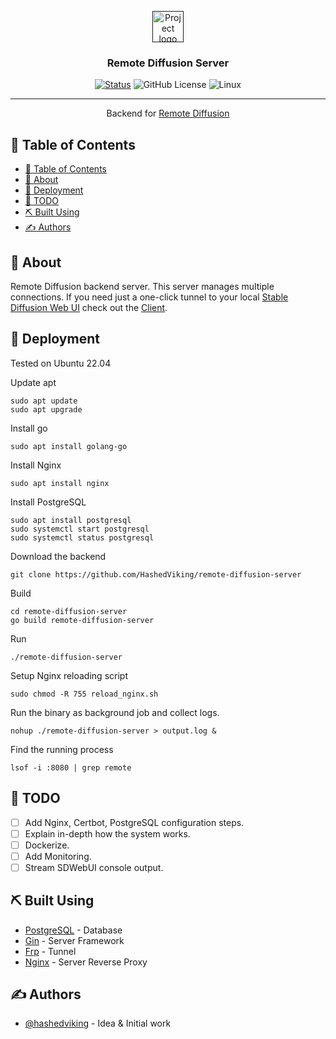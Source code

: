 <p align="center">
  <a href="" rel="noopener">
 <img width=50px height=50px src="https://remotediffusion.com/static/images/logo.png" alt="Project logo"></a>
</p>

<h3 align="center">Remote Diffusion Server</h3>

<div align="center">

[![Status](https://img.shields.io/badge/status-active-success.svg)]()
![GitHub License](https://img.shields.io/github/license/HashedViking/remote-diffusion-server)
![Linux](https://img.shields.io/badge/avaliable_on-Linux-blue)

</div>

---

<p align="center"> 
    Backend for <a href="https://remotediffusion.com">Remote Diffusion</a>
    <br> 
</p>

## 📖 Table of Contents

- [📖 Table of Contents](#-table-of-contents)
- [🧐 About ](#-about-)
- [🚀 Deployment ](#-deployment-)
- [📝 TODO ](#-todo-)
- [⛏️ Built Using ](#️-built-using-)
- [✍️ Authors ](#️-authors-)

## 🧐 About <a name = "about"></a>

Remote Diffusion backend server. This server manages multiple connections. If you need just a one-click tunnel to your local [Stable Diffusion Web UI](https://github.com/AUTOMATIC1111/stable-diffusion-webui) check out the [Client](https://github.com/HashedViking/remote-diffusion-client).

## 🚀 Deployment <a name = "deployment"></a>
Tested on Ubuntu 22.04

Update apt
```
sudo apt update
sudo apt upgrade
```

Install go
```
sudo apt install golang-go
```

Install Nginx
```
sudo apt install nginx
```

Install PostgreSQL
```
sudo apt install postgresql
sudo systemctl start postgresql
sudo systemctl status postgresql
```

Download the backend
```
git clone https://github.com/HashedViking/remote-diffusion-server
```

Build
```
cd remote-diffusion-server
go build remote-diffusion-server
```
Run
```
./remote-diffusion-server
```

Setup Nginx reloading script
```
sudo chmod -R 755 reload_nginx.sh
```

Run the binary as background job and collect logs.
```
nohup ./remote-diffusion-server > output.log &
```

Find the running process
```
lsof -i :8080 | grep remote
```

## 📝 TODO <a name = "todo"></a>

- [ ] Add Nginx, Certbot, PostgreSQL configuration steps.
- [ ] Explain in-depth how the system works.
- [ ] Dockerize.
- [ ] Add Monitoring.
- [ ] Stream SDWebUI console output.

## ⛏️ Built Using <a name = "built_using"></a>

- [PostgreSQL](https://www.postgresql.org/) - Database
- [Gin](https://github.com/gin-gonic/gin) - Server Framework
- [Frp](https://github.com/fatedier/frp) - Tunnel
- [Nginx](https://nodejs.org/en/) - Server Reverse Proxy

## ✍️ Authors <a name = "authors"></a>

- [@hashedviking](https://github.com/HashedViking) - Idea & Initial work
